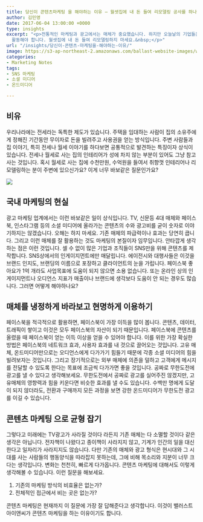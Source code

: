 ```yaml
---
title: 당신이 콘텐츠마케팅 을 해야하는 이유 – 월셋집에 내 돈 들여 리모델링 공사를 하나요?
author: 김민영
date: 2017-06-04 13:00:00 +0000
type: insights
excerpt: "<p>전통적인 마케팅과 광고에서는 매체가 중요했습니다. 하지만 오늘날의 기업들은&nbsp;고유 채널에서 오디언스를 모으고 매체처럼
  활동해야 합니다. 월셋집에 내 돈 들여 리모델링하지 마세요.&nbsp;</p>"
url: "/insights/당신이-콘텐츠-마케팅을-해야하는-이유/"
image: https://s3-ap-northeast-2.amazonaws.com/ballast-website-images/wp-content/uploads/2017/06/15110128/interior-home-ceiling-workspace-loft-property-1392243-pxhere.com_.jpg
categories:
- Marketing Notes
tags:
- SNS 마케팅
- 소셜 미디어
- 온드미디어

---
```

## 비유
우리나라에는 전세라는 독특한 제도가 있습니다. 주택을 임대하는 사람이 집의 소유주에게 정해진 기간동안 무이자로 돈을 빌려주고 사용권을 얻는 방식입니다. 주변 사람들과 집 이야기, 특히 전세나 월세 이야기를 하다보면 공통적으로 발견하는 특징이자 상식이 있습니다. 전세나 월세로 사는 집의 인테리어가 성에 차지 않는 부분이 있어도 그냥 참고 사는 것입니다.
혹시 월세로 사는 집에 수천만원, 수억원을 들여서 취향껏 인테리어나 리모델링하는 분이 주변에 있으신가요? 이게 너무 바보같은 질문인가요?

![](https://s3-ap-northeast-2.amazonaws.com/ballast-website-images/wp-content/uploads/2017/06/15110128/interior-home-ceiling-workspace-loft-property-1392243-pxhere.com_-1024x656.jpg)

## 국내 마케팅의 현실
광고 마케팅 업계에서는 이런 바보같은 일이 상식입니다. TV, 신문등 4대 매체와 페이스북, 인스타그램 등의 소셜 미디어에 올라가는 콘텐츠의 수와 광고비를 굳이 숫자로 이야기하지는 않겠습니다. 오해는 하지 마세요. 기존 매체의 파급력이나 효과는 당연히 큽니다. 그리고 이런 매체를 잘 활용하는 것도 마케팅의 본질이자 임무입니다.
안타깝게 생각하는 점은 이런 것입니다. 셀 수 없이 많은 기업과 조직들이 SNS만을 위해 콘텐츠를 제작합니다. SNS상에서의 인게이지먼트에만 매달립니다. 에이전시와 대행사들은 이것을 브랜드 인지도, 브랜딩의 이름으로 포장하고 클라이언트의 눈을 가립니다. 페이스북 좋아요가 1억 개라도 사업목표에 도움이 되지 않으면 소용 없습니다. 또는 온라인 상의 인게이지먼트나 오디언스 지표가 매출이나 브랜드에 생각보다 도움이 안 되는 경우도 많습니다.
그러면 어떻게 해야하나요?

## 매체를 냉정하게 바라보고 현명하게 이용하기
페이스북을 적극적으로 활용하면, 페이스북이 가장 이득을 많이 봅니다. 콘텐츠, 데이터, 트래픽이 쌓이고 이것은 모두 페이스북의 자산이 되기 때문입니다. 페이스북에 콘텐츠를 올렸을 때 페이스북이 얻는 이득 이상을 얻을 수 있어야 합니다. 이를 위한 가장 확실한 방법은 페이스북의 네트워크 효과, 사용자 효과를 내 것으로 끌어오는 것입니다. 고유 매체, 온드미디어만으로는 오디언스에게 다가가기 힘들기 때문에 각종 소셜 미디어의 힘을 빌려보자는 것입니다.
그리고 장기적으로는 외부 매체에 의존을 덜하고 고객에게 메시지를 전달할 수 있도록 한다는 목표에 조금씩 다가가면 좋을 것입니다. 공짜로 무한도전에 광고를 낼 수 있다고 생각해보세요.
무한도전에서 공짜로 광고를 실어주진 않겠지만, 고유매체의 영향력과 힘을 키운다면 비슷한 효과를 낼 수도 있습니다. 수백만 명에게 도달이 되지 않더라도, 전환과 구매까지 모든 과정을 보면 강한 온드미디어가 무한도전 광고를 이길 수 있습니다.

## 콘텐츠 마케팅 으로 균형 잡기
그렇다고 미래에는 TV광고가 사라질 것이다 라든지 기존 매체는 다 소멸할 것이다 같은 생각은 아닙니다. 전자책이 나왔다고 종이책이 사라지지 않고, 기계가 인간의 일을 대신한다고 일자리가 사라지지도 않습니다. 다만 기존의 매체와 광고 형식은 현시대와 그 시대를 사는 사람들의 행동양식을 따라잡지 못하는데, 그에 비해 목소리와 지분이 너무 크다는 생각입니다. 변화는 천천히, 빠르게 다가옵니다.
콘텐츠 마케팅에 대해서도 이렇게 생각해볼 수 있습니다. 이런 질문을 해보세요.

1. 기존의 마케팅 방식의 비효율은 없는가?
2. 전체적인 접근에서 비는 곳은 없는가?

콘텐츠 마케팅은 현재까지 이 질문에 가장 잘 답해준다고 생각합니다. 이것이 밸러스트아이앤씨가 콘텐츠 마케팅을 하는 이유이기도 합니다.